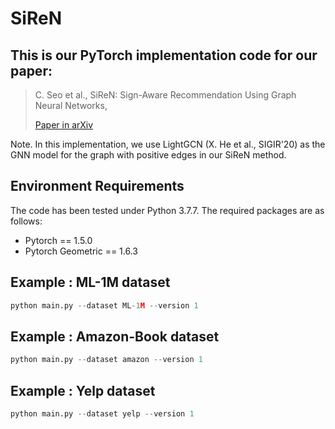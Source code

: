 # SiReN





## This is our PyTorch implementation code for our paper:

> C. Seo et al., SiReN: Sign-Aware Recommendation Using Graph Neural Networks, 
>
> [Paper in arXiv](https://arxiv.org/abs/2108.08735)





Note. In this implementation, we use LightGCN (X. He et al., SIGIR'20) as the GNN model for the graph with positive edges in our SiReN method. 







## Environment Requirements

The code has been tested under Python 3.7.7. The required packages are as follows:

* Pytorch == 1.5.0
* Pytorch Geometric == 1.6.3





## Example : ML-1M dataset

```python
python main.py --dataset ML-1M --version 1 
```





## Example : Amazon-Book dataset

```python
python main.py --dataset amazon --version 1 
```





## Example : Yelp dataset

```python
python main.py --dataset yelp --version 1 
```

